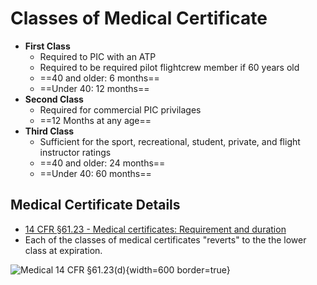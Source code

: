 # Classes of Medical Certificate

* **First Class**
  * Required to PIC with an ATP
  * Required to be required pilot flightcrew member if 60 years old
  * ==40 and older: 6 months==
  * ==Under 40: 12 months==
* **Second Class**
  * Required for commercial PIC privilages
  * ==12 Months at any age==
* **Third Class**
  * Sufficient for the sport, recreational, student, private, and flight instructor ratings
  * ==40 and older: 24 months==
  * ==Under 40: 60 months==

## Medical Certificate Details

* [14 CFR &sect;61.23 - Medical certificates: Requirement and duration](https://www.ecfr.gov/current/title-14/chapter-I/subchapter-D/part-61/subpart-A/section-61.23)
* Each of the classes of medical certificates "reverts" to the the lower class at expiration.

![Medical [14 CFR &sect;61.23(d)](https://www.ecfr.gov/current/title-14/chapter-I/subchapter-D/part-61/subpart-A/section-61.23#p-61.23(d))](/img/medical-certificate-requirements-table.png){width=600 border=true}
